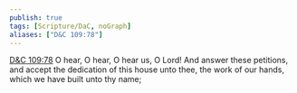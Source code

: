 ```yaml
---
publish: true
tags: [Scripture/DaC, noGraph]
aliases: ["D&C 109:78"]
---
```

[D&C 109:78](https://churchofjesuschrist.org/study/scriptures/dc-testament/dc/109?lang=eng&id=p78#p78) O hear, O hear, O hear us, O Lord! And answer these petitions, and accept the dedication of this house unto thee, the work of our hands, which we have built unto thy name;
